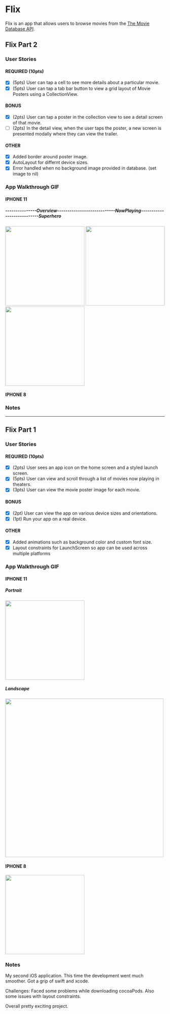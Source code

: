 # Flix

Flix is an app that allows users to browse movies from the [The Movie Database API](http://docs.themoviedb.apiary.io/#).

## Flix Part 2

### User Stories

#### REQUIRED (10pts)
- [x] (5pts) User can tap a cell to see more details about a particular movie.
- [x] (5pts) User can tap a tab bar button to view a grid layout of Movie Posters using a CollectionView.

#### BONUS
- [x] (2pts) User can tap a poster in the collection view to see a detail screen of that movie.
- [ ] (2pts) In the detail view, when the user taps the poster, a new screen is presented modally where they can view the trailer.

#### OTHER
- [x] Added border around poster image.
- [x] AutoLayout for differnt device sizes.
- [x] Error handled when no background image provided in database. (set image to nil)

### App Walkthrough GIF
#### IPHONE 11

##### ---------------Overview----------------------------NowPlaying---------------------------Superhero
<img src="http://g.recordit.co/XzkjD9gxPb.gif" width=250>  <img src="http://g.recordit.co/awAoVgkQBo.gif" width=250> <img src="http://g.recordit.co/TfI2ul96Bs.gif" width=250>

#### IPHONE 8


### Notes
---

## Flix Part 1

### User Stories

#### REQUIRED (10pts)
- [x] (2pts) User sees an app icon on the home screen and a styled launch screen.
- [x] (5pts) User can view and scroll through a list of movies now playing in theaters.
- [x] (3pts) User can view the movie poster image for each movie.

#### BONUS
- [x] (2pt) User can view the app on various device sizes and orientations.
- [x] (1pt) Run your app on a real device.

#### OTHER
- [x] Added animations such as background color and custom font size.
- [x] Layout constraints for LaunchScreen so app can be used across multiple platforms

### App Walkthrough GIF 
#### IPHONE 11
##### Portrait
<img src="http://g.recordit.co/zq5D99YpAC.gif" width=250><br>
##### Landscape
<img src="http://g.recordit.co/rfepFMDLsQ.gif" width=500><br>

#### IPHONE 8
<img src="http://g.recordit.co/ThldK2ny2O.gif" width=250><br>

### Notes
My second iOS application. This time the development went much smoother. Got a grip of swift and xcode.

Challenges:
Faced some problems while downloading cocoaPods. 
Also some issues with layout constraints.

Overall pretty exciting project.
